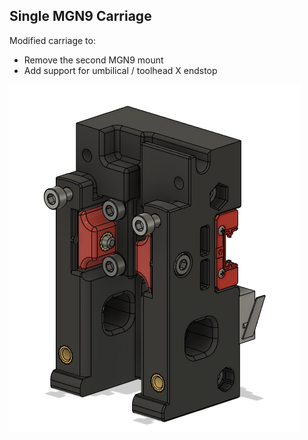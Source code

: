 ## <B>Single MGN9 Carriage</B>

Modified carriage to:
* Remove the second MGN9 mount
* Add support for umbilical / toolhead X endstop

![Single_MGN9_Carriage](Images/Single_MGN9_Carriage.png)  